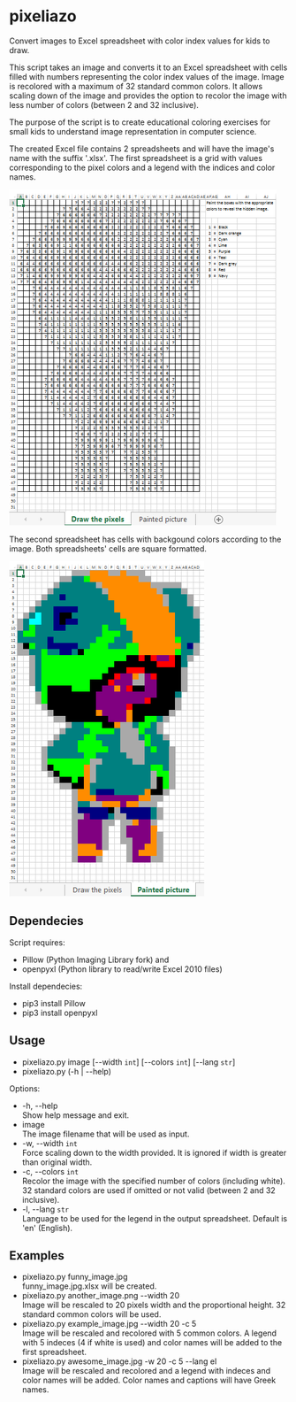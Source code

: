 # pixeliazo
Convert images to Excel spreadsheet with color index values for kids to draw.

This script takes an image and converts it to an Excel spreadsheet with
cells filled with numbers representing the color index values of the
image. Image is recolored with a maximum of 32 standard common colors.
It allows scaling down of the image and provides the option to recolor
the image with less number of colors (between 2 and 32 inclusive).

The purpose of the script is to create educational coloring exercises for
small kids to understand image representation in computer science.

The created Excel file contains 2 spreadsheets and will have the image's
name with the suffix '.xlsx'. The first spreadsheet is a grid with values
corresponding to the pixel colors and a legend with the indices and color
names.  

![First spreadsheet screenshot](screenshot1.png "First spreadsheet screenshot")

The second spreadsheet has cells with backgound colors according to
the image. Both spreadsheets' cells are square formatted.  

![Second spreadsheet screenshot](screenshot2.png "Second spreadsheet screenshot")

Dependecies
-----------
Script requires:
* Pillow (Python Imaging Library fork) and
* openpyxl (Python library to read/write Excel 2010 files)  

Install dependecies:
* pip3 install Pillow
* pip3 install openpyxl

Usage
-----
* pixeliazo.py image [--width `int`] [--colors `int`] [--lang `str`]
* pixeliazo.py (-h | --help)

Options:  
* -h, --help  
    Show help message and exit.  
* image  
    The image filename that will be used as input.  
* -w, --width `int`  
    Force scaling down to the width provided. It is ignored if width is
    greater than original width.  
* -c, --colors `int`  
    Recolor the image with the specified number of colors (including white).
    32 standard colors are used if omitted or not valid (between 2 and 32
    inclusive).  
* -l, --lang `str`  
    Language to be used for the legend in the output spreadsheet. Default
    is 'en' (English).

Examples
--------
* pixeliazo.py funny_image.jpg  
    funny_image.jpg.xlsx will be created.
* pixeliazo.py another_image.png --width 20  
    Image will be rescaled to 20 pixels width and the proportional
    height. 32 standard common colors will be used.
* pixeliazo.py example_image.jpg --width 20 -c 5  
    Image will be rescaled and recolored with 5 common colors. A legend
    with 5 indeces (4 if white is used) and color names will be added
    to the first spreadsheet.
* pixeliazo.py awesome_image.jpg -w 20 -c 5 --lang el  
    Image will be rescaled and recolored and a legend with indeces
    and color names will be added. Color names and captions will have
    Greek names.
